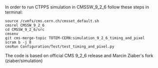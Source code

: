 In order to run CTPPS simulation in CMSSW_9_2_6 follow these steps in terminal:
~~~~
source /cvmfs/cms.cern.ch/cmsset_default.sh
cmsrel CMSSW_9_2_6
cd CMSSW_9_2_6/src
cmsenv
git cms-merge-topic TOTEM-CERN:simulation_9_2_6_timing_and_pixel
scram b -j 8
cmsRun Configuration/Test/test_timing_and_pixel.py
~~~~
The code is based on official CMS 9_2_6 release and Marcin Ziaber's fork (ziaber/simulation)
